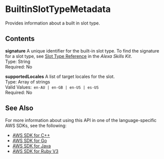 # BuiltinSlotTypeMetadata<a name="API_BuiltinSlotTypeMetadata"></a>

Provides information about a built in slot type\.

## Contents<a name="API_BuiltinSlotTypeMetadata_Contents"></a>

 **signature**   <a name="lex-Type-BuiltinSlotTypeMetadata-signature"></a>
A unique identifier for the built\-in slot type\. To find the signature for a slot type, see [Slot Type Reference](https://developer.amazon.com/public/solutions/alexa/alexa-skills-kit/docs/built-in-intent-ref/slot-type-reference) in the *Alexa Skills Kit*\.  
Type: String  
Required: No

 **supportedLocales**   <a name="lex-Type-BuiltinSlotTypeMetadata-supportedLocales"></a>
A list of target locales for the slot\.   
Type: Array of strings  
Valid Values:` en-AU | en-GB | en-US | es-US`   
Required: No

## See Also<a name="API_BuiltinSlotTypeMetadata_SeeAlso"></a>

For more information about using this API in one of the language\-specific AWS SDKs, see the following:
+  [AWS SDK for C\+\+](https://docs.aws.amazon.com/goto/SdkForCpp/lex-models-2017-04-19/BuiltinSlotTypeMetadata) 
+  [AWS SDK for Go](https://docs.aws.amazon.com/goto/SdkForGoV1/lex-models-2017-04-19/BuiltinSlotTypeMetadata) 
+  [AWS SDK for Java](https://docs.aws.amazon.com/goto/SdkForJava/lex-models-2017-04-19/BuiltinSlotTypeMetadata) 
+  [AWS SDK for Ruby V3](https://docs.aws.amazon.com/goto/SdkForRubyV3/lex-models-2017-04-19/BuiltinSlotTypeMetadata) 